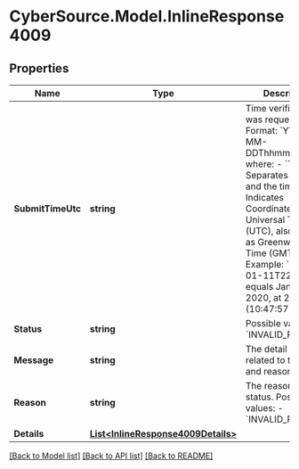 # CyberSource.Model.InlineResponse4009
## Properties

Name | Type | Description | Notes
------------ | ------------- | ------------- | -------------
**SubmitTimeUtc** | **string** | Time verification was requested  Format: &#x60;YYYY-MM-DDThhmmssZ&#x60;, where: - &#x60;T&#x60;:  Separates the date and the time - &#x60;Z&#x60;:  Indicates Coordinated Universal Time (UTC), also known as Greenwich Mean Time (GMT)  Example:  &#x60;2020-01-11T224757Z&#x60; equals January 11, 2020, at 22:47:57 (10:47:57 p.m.)  | [optional] 
**Status** | **string** | Possible values:   - &#x60;INVALID_REQUEST&#x60;  | [optional] 
**Message** | **string** | The detail message related to the status and reason | [optional] 
**Reason** | **string** | The reason of the status.  Possible values:   - &#x60;INVALID_REQUEST&#x60;  | [optional] 
**Details** | [**List&lt;InlineResponse4009Details&gt;**](InlineResponse4009Details.md) |  | [optional] 

[[Back to Model list]](../README.md#documentation-for-models) [[Back to API list]](../README.md#documentation-for-api-endpoints) [[Back to README]](../README.md)

